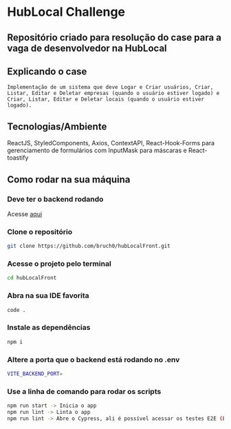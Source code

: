 # HubLocal Challenge

## Repositório criado para resolução do case para a vaga de desenvolvedor na HubLocal

## Explicando o case

    Implementação de um sistema que deve Logar e Criar usuários, Criar, Listar, Editar e Deletar empresas (quando o usuário estiver logado) e Criar, Listar, Editar e Deletar locais (quando o usuário estiver logado).

## Tecnologias/Ambiente

ReactJS, StyledComponents, Axios, ContextAPI, React-Hook-Forms para gerenciamento de formulários com InputMask para máscaras e React-toastify

## Como rodar na sua máquina

### Deve ter o backend rodando

Acesse [aqui](https://github.com/bruch0/hubLocalBack)

### Clone o repositório

```bash
git clone https://github.com/bruch0/hubLocalFront.git
```

### Acesse o projeto pelo terminal

```bash
cd hubLocalFront
```

### Abra na sua IDE favorita

```bash
code .
```

### Instale as dependências

```bash
npm i
```

### Altere a porta que o backend está rodando no .env

```bash
VITE_BACKEND_PORT=
```

### Use a linha de comando para rodar os scripts

```bash
npm run start -> Inicia o app
npm run lint -> Linta o app
npm run lint -> Abre o Cypress, ali é possível acessar os testes E2E (É NECESSÁRIO ESTAR RODANDO O FRONT E O BACK LOCALMENTE PARA ISSO)
```
